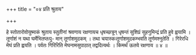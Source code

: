+++
title = "०४ प्रति श्रुताय"

+++

हे स्तोतारोवोयुष्माकं श्रुताय स्तुतीनां श्रवणाय रक्षणायच धृषच्छत्रून् धृषन्तं सुशिप्रं सुहनुमिन्द्रं प्रति हुवे ह्वयामि । तूर्णाशं न यथा घर्मेभितप्तःपु- मान् तूर्णाशमुदकम् । तथा चयास्कःतूर्णाशमुदकम्भवति तूर्णमश्नुतेति । गिरेरधि मेघं प्रति ह्वयति । पर्वतः गिरिरिति मेघनामसुपाठात् तद्वदित्यर्थः । किमर्थं ऊतये रक्षणाय ॥ ४ ॥